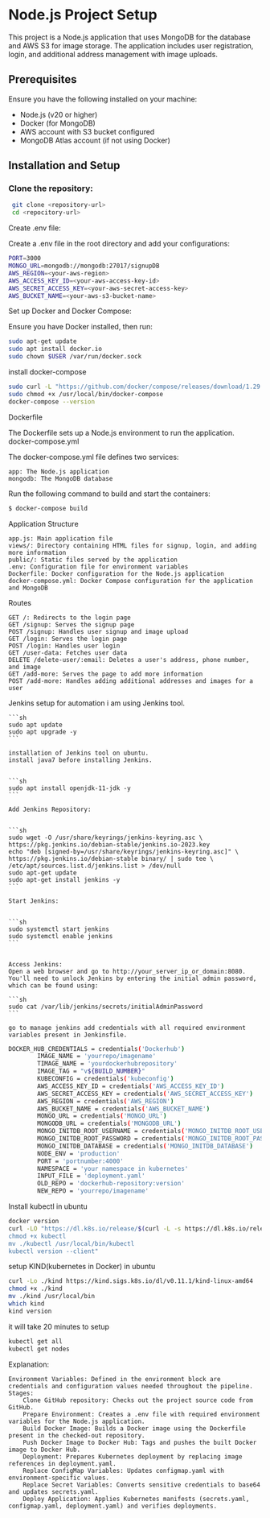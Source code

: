# Node.js Project Setup

This project is a Node.js application that uses MongoDB for the database and AWS S3 for image storage. The application includes user registration, login, and additional address management with image uploads.

## Prerequisites

Ensure you have the following installed on your machine:

- Node.js (v20 or higher)
- Docker (for MongoDB)
- AWS account with S3 bucket configured
- MongoDB Atlas account (if not using Docker)

## Installation and Setup

### Clone the repository:

```sh
 git clone <repository-url>
 cd <repocitory-url>
```
Create .env file:

Create a .env file in the root directory and add your configurations:
```sh
PORT=3000
MONGO_URL=mongodb://mongodb:27017/signupDB
AWS_REGION=<your-aws-region>
AWS_ACCESS_KEY_ID=<your-aws-access-key-id>
AWS_SECRET_ACCESS_KEY=<your-aws-secret-access-key>
AWS_BUCKET_NAME=<your-aws-s3-bucket-name>
```

Set up Docker and Docker Compose:

Ensure you have Docker installed, then run:
```sh
sudo apt-get update
sudo apt install docker.io
sudo chown $USER /var/run/docker.sock
```
install docker-compose
```sh
sudo curl -L "https://github.com/docker/compose/releases/download/1.29.2/docker-compose-$(uname -s)-$(uname -m)" -o /usr/local/bin/docker-compose
sudo chmod +x /usr/local/bin/docker-compose
docker-compose --version
```
Dockerfile

The Dockerfile sets up a Node.js environment to run the application.
docker-compose.yml

The docker-compose.yml file defines two services:

    app: The Node.js application
    mongodb: The MongoDB database

Run the following command to build and start the containers:

```sh
$ docker-compose build
```



Application Structure

    app.js: Main application file
    views/: Directory containing HTML files for signup, login, and adding more information
    public/: Static files served by the application
    .env: Configuration file for environment variables
    Dockerfile: Docker configuration for the Node.js application
    docker-compose.yml: Docker Compose configuration for the application and MongoDB

Routes

    GET /: Redirects to the login page
    GET /signup: Serves the signup page
    POST /signup: Handles user signup and image upload
    GET /login: Serves the login page
    POST /login: Handles user login
    GET /user-data: Fetches user data
    DELETE /delete-user/:email: Deletes a user's address, phone number, and image
    GET /add-more: Serves the page to add more information
    POST /add-more: Handles adding additional addresses and images for a user



   Jenkins setup
   for automation i am using Jenkins tool.

   
    ```sh 
    sudo apt update
    sudo apt upgrade -y
    ```
    
    installation of Jenkins tool on ubuntu.
    install java7 before installing Jenkins. 

    
    ```sh
    sudo apt install openjdk-11-jdk -y
    ```
    
    Add Jenkins Repository:

    
    ```sh
    sudo wget -O /usr/share/keyrings/jenkins-keyring.asc \
    https://pkg.jenkins.io/debian-stable/jenkins.io-2023.key
    echo "deb [signed-by=/usr/share/keyrings/jenkins-keyring.asc]" \
    https://pkg.jenkins.io/debian-stable binary/ | sudo tee \
    /etc/apt/sources.list.d/jenkins.list > /dev/null
    sudo apt-get update
    sudo apt-get install jenkins -y
    ```
    
    Start Jenkins:

    
    ```sh
    sudo systemctl start jenkins
    sudo systemctl enable jenkins
    ```
    
    
    Access Jenkins:
    Open a web browser and go to http://your_server_ip_or_domain:8080. You'll need to unlock Jenkins by entering the initial admin password, which can be found using:
    
    ```sh
    sudo cat /var/lib/jenkins/secrets/initialAdminPassword
    ```
    
    go to manage jenkins add credentials with all required environment variables present in Jenkinsfile.
    

```sh    
DOCKER_HUB_CREDENTIALS = credentials('Dockerhub') 
        IMAGE_NAME = 'yourrepo/imagename'
        TIMAGE_NAME = 'yourdockerhubrepository'
        IMAGE_TAG = "v${BUILD_NUMBER}"
        KUBECONFIG = credentials('kubeconfig')
        AWS_ACCESS_KEY_ID = credentials('AWS_ACCESS_KEY_ID')
        AWS_SECRET_ACCESS_KEY = credentials('AWS_SECRET_ACCESS_KEY')
        AWS_REGION = credentials('AWS_REGION')
        AWS_BUCKET_NAME = credentials('AWS_BUCKET_NAME')
        MONGO_URL = credentials('MONGO_URL')
        MONGODB_URL = credentials('MONGODB_URL')
        MONGO_INITDB_ROOT_USERNAME = credentials('MONGO_INITDB_ROOT_USERNAME')
        MONGO_INITDB_ROOT_PASSWORD = credentials('MONGO_INITDB_ROOT_PASSWORD')
        MONGO_INITDB_DATABASE = credentials('MONGO_INITDB_DATABASE')
        NODE_ENV = 'production'
        PORT = 'portnumber:4000'
        NAMESPACE = 'your namespace in kubernetes'
        INPUT_FILE = 'deployment.yaml'
        OLD_REPO = 'dockerhub-repository:version'
        NEW_REPO = 'yourrepo/imagename'

``` 


Install kubectl in ubuntu

```sh
docker version
curl -LO "https://dl.k8s.io/release/$(curl -L -s https://dl.k8s.io/release/stable.txt)/bin/linux/amd64/kubectl
chmod +x kubectl
mv ./kubectl /usr/local/bin/kubectl
kubectl version --client"
```


setup KIND(kubernetes in Docker) in ubuntu


```sh
curl -Lo ./kind https://kind.sigs.k8s.io/dl/v0.11.1/kind-linux-amd64
chmod +x ./kind
mv ./kind /usr/local/bin
which kind
kind version
```

it will take 20 minutes to setup

```sh
kubectl get all
kubectl get nodes
```


Explanation:

    Environment Variables: Defined in the environment block are credentials and configuration values needed throughout the pipeline.
    Stages:
        Clone GitHub repository: Checks out the project source code from GitHub.
        Prepare Environment: Creates a .env file with required environment variables for the Node.js application.
        Build Docker Image: Builds a Docker image using the Dockerfile present in the checked-out repository.
        Push Docker Image to Docker Hub: Tags and pushes the built Docker image to Docker Hub.
        Deployment: Prepares Kubernetes deployment by replacing image references in deployment.yaml.
        Replace ConfigMap Variables: Updates configmap.yaml with environment-specific values.
        Replace Secret Variables: Converts sensitive credentials to base64 and updates secrets.yaml.
        Deploy Application: Applies Kubernetes manifests (secrets.yaml, configmap.yaml, deployment.yaml) and verifies deployments.




















